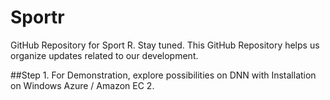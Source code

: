 # Sportr
GitHub Repository for Sport R.
Stay tuned. This GitHub Repository helps us organize updates related to our development. 

##Step 1. For Demonstration, explore possibilities on DNN with Installation on Windows Azure / Amazon EC 2.
